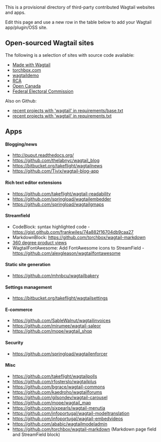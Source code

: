 This is a provisional directory of third-party contributed Wagtail websites and apps.

Edit this page and use a new row in the table below to add your Wagtail app/plugin/OSS site.

## Open-sourced Wagtail sites

The following is a selection of sites with source code available:

- [Made with Wagtail](https://github.com/springload/wagtailsites)
- [torchbox.com](https://github.com/torchbox/wagtail-torchbox)
- [wagtaildemo](https://github.com/torchbox/wagtaildemo)
- [RCA](https://github.com/torchbox/verdant-rca)
- [Open Canada](https://github.com/OpenCanada/website)
- [Federal Electoral Commission](https://github.com/18F/fec-cms)

Also on Github:

- [recent projects with 'wagtail' in requirements/base.txt](https://github.com/search?o=desc&q=path%3Arequirements+filename%3Abase+wagtail&s=indexed&type=Code)
- [recent projects with 'wagtail' in requirements.txt](https://github.com/search?o=desc&q=filename%3Arequirements+wagtail&s=indexed&type=Code)

## Apps

#### Blogging/news

- http://puput.readthedocs.org/
- https://github.com/thelabnyc/wagtail_blog
- https://bitbucket.org/takeflight/wagtailnews
- https://github.com/Tivix/wagtail-blog-app

#### Rich text editor extensions

- https://github.com/takeflight/wagtail-readability
- https://github.com/springload/wagtailembedder
- https://github.com/springload/wagtailgmaps

#### Streamfield

- CodeBlock: syntax highlighted code - https://gist.github.com/frankwiles/74a882f16704db9caa27
- MarkdownBlock: https://github.com/torchbox/wagtail-markdown
- [360 degree product views](http://www.djangopaths.com/interactive-360-degree-product-views-wagtail-streamfield-block/)
- WagtailFontAwesome: Add FontAwesome icons to StreamField - https://github.com/alexgleason/wagtailfontawesome

#### Static site generation

- https://github.com/mhnbcu/wagtailbakery

#### Settings management

- https://bitbucket.org/takeflight/wagtailsettings

#### E-commerce

- https://github.com/SableWalnut/wagtailinvoices
- https://github.com/mirumee/wagtail-saleor
- https://github.com/mope/wagtail_shop

#### Security

- https://github.com/springload/wagtailenforcer

#### Misc

- https://github.com/takeflight/wagtailpolls
- https://github.com/rfosterslo/wagtailplus
- https://github.com/bgrace/wagtail-commons
- https://github.com/kaedroho/wagtailforums
- https://github.com/gilsondev/wagtail-carousel
- https://github.com/mope/wagtail_map
- https://github.com/sixpearls/wagtail-menutia
- https://github.com/infoportugal/wagtail-modeltranslation
- https://github.com/infoportugal/wagtail-embedvideos
- https://github.com/ababic/wagtailmodeladmin
- https://github.com/torchbox/wagtail-markdown (Markdown page field and StreamField block)